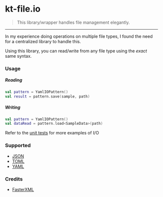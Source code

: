 # kt-file.io

> This library/wrapper handles file management elegantly.

---

In my experience doing operations on multiple file types, I found the need for a centralized library to handle this. 

Using this library, you can read/write from any file type using the _exact_ same syntax. 

### Usage

##### Reading

```kotlin
val pattern = YamlIOPattern()
val result = pattern.save(sample, path)
```

##### Writing

```kotlin
val pattern = YamlIOPattern()
val dataRead = pattern.load<SampleData>(path)
```

Refer to the [unit tests](https://github.com/Tyluur/kt-file.io/tree/main/src/test/kotlin/org/openrsx/io/file/pattern/flat) for more examples of I/O

### Supported

- [JSON](https://github.com/Tyluur/kt-file.io-api/blob/main/src/test/kotlin/org/openrsx/io/file/pattern/flat/JsonIOPatternTest.kt)
- [TOML](https://github.com/Tyluur/kt-file.io-api/blob/main/src/test/kotlin/org/openrsx/io/file/pattern/flat/TomllOPatternTest.kt)
- [YAML](https://github.com/Tyluur/kt-file.io-api/blob/main/src/test/kotlin/org/openrsx/io/file/pattern/flat/YamlIOPatternTest.kt)

### Credits

- [FasterXML](https://github.com/FasterXML) 
